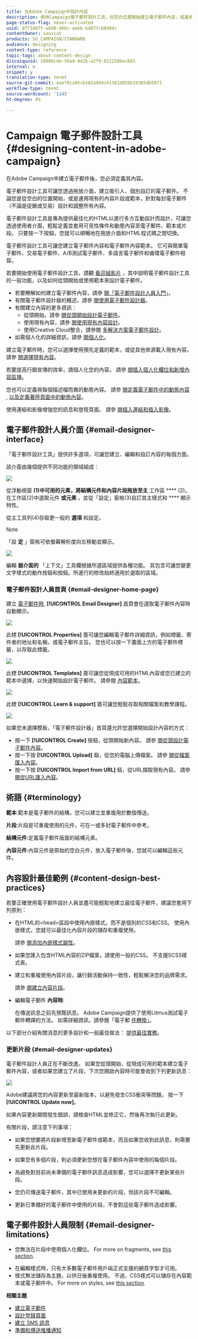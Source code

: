 ```yaml
---
title: 在Adobe Campaign中設計內容
description: 使用Campaign電子郵件設計工具，從空白位置開始建立電子郵件內容，或運用現有的內容片段或範本。
page-status-flag: never-activated
uuid: 8f73407f-ab90-46bc-aeb6-bd87fcb0404c
contentOwner: sauviat
products: SG_CAMPAIGN/STANDARD
audience: designing
content-type: reference
topic-tags: about-content-design
discoiquuid: 20800cde-50ad-4d2b-a2f9-812258bec665
internal: n
snippet: y
translation-type: tm+mt
source-git-commit: 4ae70ca95cb282a694c41361d859b19385db5673
workflow-type: tm+mt
source-wordcount: '1145'
ht-degree: 4%

---
```



# Campaign 電子郵件設計工具{#designing-content-in-adobe-campaign}

在Adobe Campaign中建立電子郵件後，您必須定義其內容。

電子郵件設計工具可讓您透過拖放介面，建立吸引人、個別自訂的電子郵件。 不論您是從空白的位置開始，或是運用現有的內容片段或範本，針對每封電子郵件（不論是促銷或交易）設計和調整所有內容。

電子郵件設計工具是專為提供最佳化的HTML以進行多方互動設計而設計，可讓您透過使用者介面，輕鬆定義並套用可見性條件和動態內容至電子郵件、範本或片段。 只要按一下按鈕，您就可以順暢地在拖放介面和HTML程式碼之間切換。

電子郵件設計工具可讓您建立電子郵件內容和電子郵件內容範本。 它可與簡單電子郵件、交易電子郵件、A/B測試電子郵件、多語言電子郵件和循環電子郵件相容。

若要開始使用電子郵件設計工具，請觀 [看這組影片](https://docs.adobe.com/content/help/en/campaign-learn/campaign-standard-tutorials/designing-content/email-designer/email-designer-overview.html#GettingStarted) ，其中說明電子郵件設計工具的一般功能，以及如何從頭開始或使用範本來設計電子郵件。

<!--The Email Designer has more features than the Legacy Editor and is backward compatible.-->

* 若要瞭解如何建立電子郵件內容，請參 [閱「電子郵件設計人員入門](../../designing/using/quick-start.md)」。
* 有關電子郵件設計器的概述，請參 [閱使用電子郵件設計器](../../designing/using/designing-content-in-adobe-campaign.md)。
* 有關建立內容的更多資訊：
   * 從頭開始，請參 [閱從頭開始設計電子郵件](../../designing/using/designing-from-scratch.md)。
   * 使用現有內容，請參 [閱使用現有內容設計](../../designing/using/using-existing-content.md)。
   * 使用Creative Cloud整合，請參閱 [多解決方案電子郵件設計](../../designing/using/using-integrations.md)。
* 如需個人化的詳細資訊，請參 [閱個人化](../../designing/using/personalization.md)。

建立電子郵件時，您可以選擇使用預先定義的範本，或從其他來源載入現有內容。 請參 [閱選擇現有內容](../../designing/using/using-existing-content.md#selecting-an-existing-content)。

若要提高行銷宣傳的效率，請個人化您的內容。 請參 [閱插入個人化欄位](../../designing/using/personalization.md#inserting-a-personalization-field)[和新增內容區塊](../../designing/using/personalization.md#adding-a-content-block)。

您也可以定義視每個描述檔而異的動態內容。 請參 [閱定義電子郵件中的動態內容](../../designing/using/personalization.md#defining-dynamic-content-in-an-email) , [以及定義著陸頁面中的動態內容](../../channels/using/designing-a-landing-page.md#defining-dynamic-content-in-a-landing-page)。

使用連結和影像增強您的訊息和登陸頁面。 請參 [閱插入連結](../../designing/using/links.md#inserting-a-link)[和插入影像](../../designing/using/images.md#inserting-images)。

## 電子郵件設計人員介面 {#email-designer-interface}

「電子郵件設計工具」提供許多選項，可讓您建立、編輯和自訂內容的每個方面。

該介面由幾個提供不同功能的領域組成：

![](assets/email_designer_overview.png)

從浮動視窗 **(1)中可用的元素，將結構元件和內容片段拖放至主** 工作區 **** (2)。 在工作區(2)中選取元件 **或元素** ，並從「設定」窗格(3)自訂其主樣式和 **** 顯示特性。

從主工具列(4)存取更一般的 **選項** 和設定。

>[!NOTE]
>
>「設 **定** 」窗格可依螢幕解析度向左移動並顯示。

![](assets/email_designer_toolbar.png)

編輯 **器介面的** 「上下文」工具欄根據所選區域提供各種功能。 其包含可讓您變更文字樣式的動作按鈕和按鈕。所進行的修改始終適用於選取的區域。

### 電子郵件設計人員首頁 {#email-designer-home-page}

建立 [電子郵件時](../../channels/using/creating-an-email.md), **[!UICONTROL Email Designer]** 首頁會在選取電子郵件內容時自動顯示。

![](assets/email_designer_home_page.png)

此標 **[!UICONTROL Properties]** 簽可讓您編輯電子郵件詳細資訊，例如標籤、寄件者的地址和名稱，或電子郵件主旨。 您也可以按一下畫面上方的電子郵件標籤，以存取此標籤。

![](assets/email_designer_home_properties.png)

此標 **[!UICONTROL Templates]** 簽可讓您從現成可用的HTML內容或您已建立的範本中選擇，以快速開始設計電子郵件。 請參閱 [內容範本](../../designing/using/using-reusable-content.md#content-templates)。

![](assets/email_designer_home_templates.png)

此標 **[!UICONTROL Learn & support]** 簽可讓您輕鬆存取相關檔案和教學課程。

![](assets/email_designer_home_support.png)

如果您未選擇模板，「電子郵件設計器」首頁還允許您選擇開始設計內容的方式：

* 按一下 **[!UICONTROL Create]** 按鈕，從頭開始新內容。 請參 [閱從頭設計電子郵件內容](../../designing/using/designing-from-scratch.md#designing-an-email-content-from-scratch)。
* 按一下按 **[!UICONTROL Upload]** 鈕，從您的電腦上傳檔案。 請參 [閱從檔案匯入內容](../../designing/using/using-existing-content.md#importing-content-from-a-file)。
* 按一下按 **[!UICONTROL Import from URL]** 鈕，從URL擷取現有內容。 請參 [閱從URL匯入內容](../../designing/using/using-existing-content.md#importing-content-from-a-url)。

## 術語 {#terminology}

**範本**:範本是電子郵件的結構，您可以建立並重複用於數個傳送。

**片段**:片段是可重複使用的元件，可在一或多封電子郵件中參考。

**結構元件**:定義電子郵件版面的結構元素。

**內容元件**:內容元件是原始的空白元件，放入電子郵件後，您就可以編輯這些元件。

## 內容設計最佳範例 {#content-design-best-practices}

若要正確使用電子郵件設計人員並盡可能輕鬆地建立最佳電子郵件，建議您套用下列原則：

* 在HTML的&lt;head>區段中使用內嵌樣式，而不是個別的CSS和CSS。 使用內嵌樣式，您就可以最佳化內容片段的儲存和重複使用。

   請參 [閱添加內嵌樣式屬性](../../designing/using/styles.md#adding-inline-styling-attributes)。

* 如果您匯入包含HTML內容的ZIP檔案，請使用一般的CSS。 不支援SCSS樣式表。

* 建立和重複使用內容片段，讓行銷活動保持一致性，輕鬆解決您的品牌需求。

   請參 [閱建立內容片段](../../designing/using/using-reusable-content.md#creating-a-content-fragment)。

* 編輯電子郵件 **內容時**:

   在傳送訊息之前先預覽訊息。 Adobe Campaign提供了使用Litmus測試電子郵件轉譯的方法。 如需詳細資訊，請參閱「電子郵 [件轉換」](../../sending/using/email-rendering.md)。

以下部分介紹有關消息的更多設計和一般最佳做法： [提供最佳實務](../../sending/using/delivery-best-practices.md)。

### 更新片段 {#email-designer-updates}

電子郵件設計人員正在不斷改進。 如果您從頭開始、從現成可用的範本建立電子郵件內容，或者如果您建立了片段，下次您開啟內容時可能會收到下列更新訊息：

![](assets/email_designer_fragment_patch_message.png)

Adobe建議將您的內容更新至最新版本，以避免發生CSS衝突等問題。 按一下 **[!UICONTROL Update now]**。

如果內容更新期間發生錯誤，請檢查HTML並修正它，然後再次執行此更新。

有關片段，請注意下列事項：

* 如果您想要將片段新增至新電子郵件或範本，而且如果您收到此訊息，則需要先更新此片段。

* 如果您有多個片段，則必須更新您想在電子郵件內容中使用的每個片段。

* 為避免對目前尚未準備的電子郵件訊息造成影響，您可以選擇不更新某些片段。

* 您仍可傳送電子郵件，其中已使用未更新的片段，但該片段不可編輯。

* 更新已準備好的電子郵件中使用的片段，不會對這些電子郵件造成影響。

## 電子郵件設計人員限制 {#email-designer-limitations}

* 您無法在片段中使用個人化欄位。 For more on fragments, see [this section](../../designing/using/using-reusable-content.md#about-fragments).

<!--* You cannot save directly as a fragment some content of an email that you are editing within the Email Designer. You need to copy-paste the HTML corresponding to that content into a new fragment. For more on this, see [Saving content as a fragment](../../designing/using/using-reusable-content.md#saving-content-as-a-fragment).-->

* 在編輯樣式時，只有大多數電子郵件用戶端正式支援的網頁字型才可用。
* 樣式無法儲存為主題，以供日後重複使用。 不過，CSS樣式可以儲存在內容範本或電子郵件中。 For more on styles, see [this section](../../designing/using/styles.md).

**相關主題**

* [建立電子郵件](../../channels/using/creating-an-email.md)
* [設計登錄頁面](../../channels/using/designing-a-landing-page.md)
* [建立 SMS 訊息](../../channels/using/creating-an-sms-message.md)
* [準備和傳送推播通知](../../channels/using/preparing-and-sending-a-push-notification.md)
